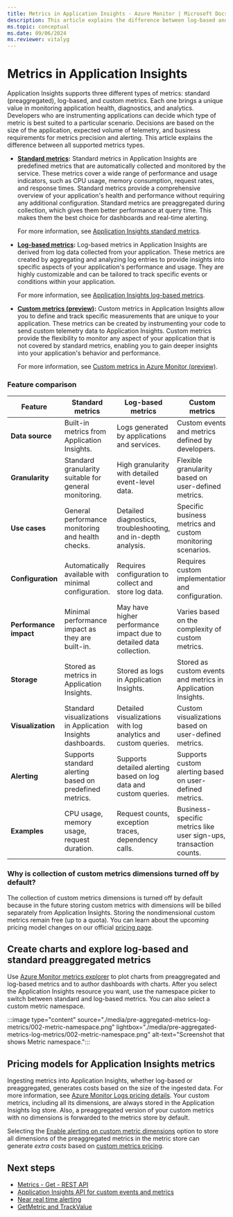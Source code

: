 ```yaml
---
title: Metrics in Application Insights - Azure Monitor | Microsoft Docs
description: This article explains the difference between log-based and standard/preaggregated metrics in Application Insights.
ms.topic: conceptual
ms.date: 09/06/2024
ms.reviewer: vitalyg
---
```


# Metrics in Application Insights

Application Insights supports three different types of metrics: standard (preaggregated), log-based, and custom metrics. Each one brings a unique value in monitoring application health, diagnostics, and analytics. Developers who are instrumenting applications can decide which type of metric is best suited to a particular scenario. Decisions are based on the size of the application, expected volume of telemetry, and business requirements for metrics precision and alerting. This article explains the difference between all supported metrics types.

* **[Standard metrics](standard-metrics.md):** Standard metrics in Application Insights are predefined metrics that are automatically collected and monitored by the service. These metrics cover a wide range of performance and usage indicators, such as CPU usage, memory consumption, request rates, and response times. Standard metrics provide a comprehensive overview of your application's health and performance without requiring any additional configuration. Standard metrics are preaggregated during collection, which gives them better performance at query time. This makes them the best choice for dashboards and real-time alerting.

    For more information, see [Application Insights standard metrics](standard-metrics.md).

* **[Log-based metrics](../essentials/app-insights-metrics.md):** Log-based metrics in Application Insights are derived from log data collected from your application. These metrics are created by aggregating and analyzing log entries to provide insights into specific aspects of your application's performance and usage. They are highly customizable and can be tailored to track specific events or conditions within your application.

    For more information, see [Application Insights log-based metrics](app-insights-metrics.md).

* **[Custom metrics (preview)](../essentials/metrics-custom-overview.md):** Custom metrics in Application Insights allow you to define and track specific measurements that are unique to your application. These metrics can be created by instrumenting your code to send custom telemetry data to Application Insights. Custom metrics provide the flexibility to monitor any aspect of your application that is not covered by standard metrics, enabling you to gain deeper insights into your application's behavior and performance.

    For more information, see [Custom metrics in Azure Monitor (preview)](../essentials/metrics-custom-overview.md).

### Feature comparison

| Feature                | Standard metrics                                            | Log-based metrics                                                   | Custom metrics                                                    |
|------------------------|-------------------------------------------------------------|---------------------------------------------------------------------|-------------------------------------------------------------------|
| **Data source**        | Built-in metrics from Application Insights.                 | Logs generated by applications and services.                        | Custom events and metrics defined by developers.                  |
| **Granularity**        | Standard granularity suitable for general monitoring.       | High granularity with detailed event-level data.                    | Flexible granularity based on user-defined metrics.               |
| **Use cases**          | General performance monitoring and health checks.           | Detailed diagnostics, troubleshooting, and in-depth analysis.       | Specific business metrics and custom monitoring scenarios.        |
| **Configuration**      | Automatically available with minimal configuration.         | Requires configuration to collect and store log data.               | Requires custom implementation and configuration.                 |
| **Performance impact** | Minimal performance impact as they are built-in.            | May have higher performance impact due to detailed data collection. | Varies based on the complexity of custom metrics.                 |
| **Storage**            | Stored as metrics in Application Insights.                  | Stored as logs in Application Insights.                             | Stored as custom events and metrics in Application Insights.      |
| **Visualization**      | Standard visualizations in Application Insights dashboards. | Detailed visualizations with log analytics and custom queries.      | Custom visualizations based on user-defined metrics.              |
| **Alerting**           | Supports standard alerting based on predefined metrics.     | Supports detailed alerting based on log data and custom queries.    | Supports custom alerting based on user-defined metrics.           |
| **Examples**           | CPU usage, memory usage, request duration.                  | Request counts, exception traces, dependency calls.                 | Business-specific metrics like user sign-ups, transaction counts. |

### Why is collection of custom metrics dimensions turned off by default?

The collection of custom metrics dimensions is turned off by default because in the future storing custom metrics with dimensions will be billed separately from Application Insights. Storing the nondimensional custom metrics remain free (up to a quota). You can learn about the upcoming pricing model changes on our official [pricing page](https://azure.microsoft.com/pricing/details/monitor/).

## Create charts and explore log-based and standard preaggregated metrics

Use [Azure Monitor metrics explorer](../essentials/metrics-getting-started.md) to plot charts from preaggregated and log-based metrics and to author dashboards with charts. After you select the Application Insights resource you want, use the namespace picker to switch between standard and log-based metrics. You can also select a custom metric namespace.

:::image type="content" source="./media/pre-aggregated-metrics-log-metrics/002-metric-namespace.png" lightbox="./media/pre-aggregated-metrics-log-metrics/002-metric-namespace.png" alt-text="Screenshot that shows Metric namespace.":::

## Pricing models for Application Insights metrics

Ingesting metrics into Application Insights, whether log-based or preaggregated, generates costs based on the size of the ingested data. For more information, see [Azure Monitor Logs pricing details](../logs/cost-logs.md#application-insights-billing). Your custom metrics, including all its dimensions, are always stored in the Application Insights log store. Also, a preaggregated version of your custom metrics with no dimensions is forwarded to the metrics store by default.

Selecting the [Enable alerting on custom metric dimensions](#custom-metrics-dimensions-and-preaggregation) option to store all dimensions of the preaggregated metrics in the metric store can generate *extra costs* based on [custom metrics pricing](https://azure.microsoft.com/pricing/details/monitor/).

## Next steps

* [Metrics - Get - REST API](/rest/api/application-insights/metrics/get)
* [Application Insights API for custom events and metrics](api-custom-events-metrics.md)
* [Near real time alerting](../alerts/alerts-metric-near-real-time.md)
* [GetMetric and TrackValue](./api-custom-events-metrics.md#getmetric)
